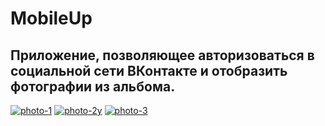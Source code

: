 # MobileUp

## Приложение, позволяющее авторизоваться в социальной сети ВКонтакте и отобразить фотографии из альбома. 


<a href="https://ibb.co/ZcVGCFf"><img src="https://i.ibb.co/ZcVGCFf/photo-1.jpg" alt="photo-1" border="0"></a> <a href="https://ibb.co/QXkQSg2"><img src="https://i.ibb.co/QXkQSg2/photo-2y.jpg" alt="photo-2y" border="0"></a> <a href="https://ibb.co/h7RC7M7"><img src="https://i.ibb.co/h7RC7M7/photo-3.jpg" alt="photo-3" border="0"></a>



